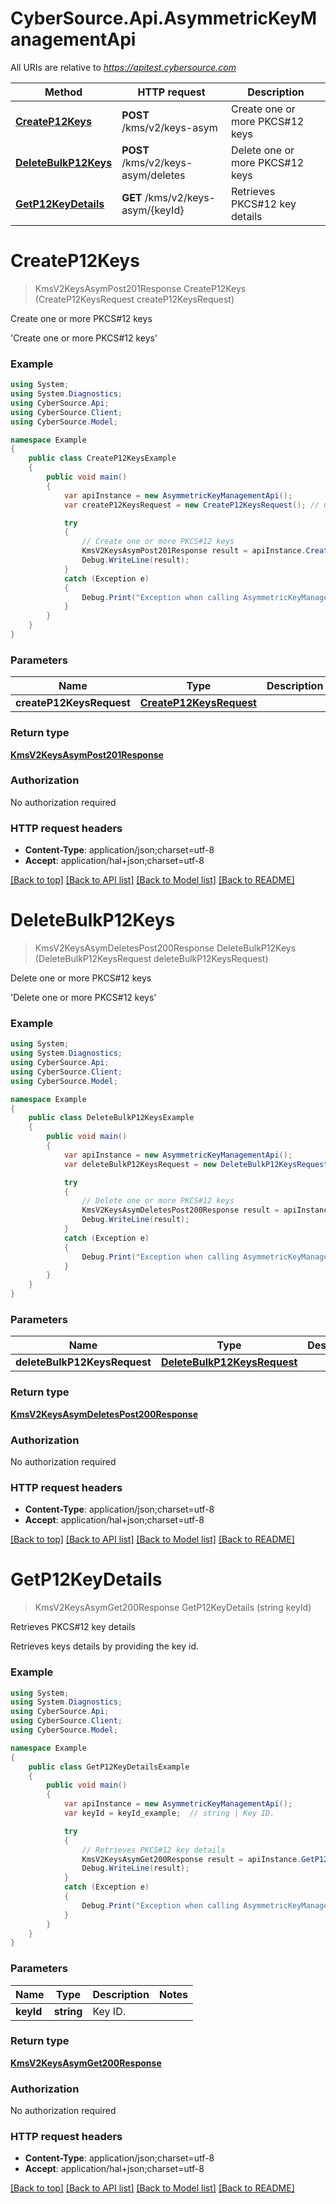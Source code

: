 # CyberSource.Api.AsymmetricKeyManagementApi

All URIs are relative to *https://apitest.cybersource.com*

Method | HTTP request | Description
------------- | ------------- | -------------
[**CreateP12Keys**](AsymmetricKeyManagementApi.md#createp12keys) | **POST** /kms/v2/keys-asym | Create one or more PKCS#12 keys
[**DeleteBulkP12Keys**](AsymmetricKeyManagementApi.md#deletebulkp12keys) | **POST** /kms/v2/keys-asym/deletes | Delete one or more PKCS#12 keys
[**GetP12KeyDetails**](AsymmetricKeyManagementApi.md#getp12keydetails) | **GET** /kms/v2/keys-asym/{keyId} | Retrieves PKCS#12 key details


<a name="createp12keys"></a>
# **CreateP12Keys**
> KmsV2KeysAsymPost201Response CreateP12Keys (CreateP12KeysRequest createP12KeysRequest)

Create one or more PKCS#12 keys

'Create one or more PKCS#12 keys' 

### Example
```csharp
using System;
using System.Diagnostics;
using CyberSource.Api;
using CyberSource.Client;
using CyberSource.Model;

namespace Example
{
    public class CreateP12KeysExample
    {
        public void main()
        {
            var apiInstance = new AsymmetricKeyManagementApi();
            var createP12KeysRequest = new CreateP12KeysRequest(); // CreateP12KeysRequest | 

            try
            {
                // Create one or more PKCS#12 keys
                KmsV2KeysAsymPost201Response result = apiInstance.CreateP12Keys(createP12KeysRequest);
                Debug.WriteLine(result);
            }
            catch (Exception e)
            {
                Debug.Print("Exception when calling AsymmetricKeyManagementApi.CreateP12Keys: " + e.Message );
            }
        }
    }
}
```

### Parameters

Name | Type | Description  | Notes
------------- | ------------- | ------------- | -------------
 **createP12KeysRequest** | [**CreateP12KeysRequest**](CreateP12KeysRequest.md)|  | 

### Return type

[**KmsV2KeysAsymPost201Response**](KmsV2KeysAsymPost201Response.md)

### Authorization

No authorization required

### HTTP request headers

 - **Content-Type**: application/json;charset=utf-8
 - **Accept**: application/hal+json;charset=utf-8

[[Back to top]](#) [[Back to API list]](../README.md#documentation-for-api-endpoints) [[Back to Model list]](../README.md#documentation-for-models) [[Back to README]](../README.md)

<a name="deletebulkp12keys"></a>
# **DeleteBulkP12Keys**
> KmsV2KeysAsymDeletesPost200Response DeleteBulkP12Keys (DeleteBulkP12KeysRequest deleteBulkP12KeysRequest)

Delete one or more PKCS#12 keys

'Delete one or more PKCS#12 keys' 

### Example
```csharp
using System;
using System.Diagnostics;
using CyberSource.Api;
using CyberSource.Client;
using CyberSource.Model;

namespace Example
{
    public class DeleteBulkP12KeysExample
    {
        public void main()
        {
            var apiInstance = new AsymmetricKeyManagementApi();
            var deleteBulkP12KeysRequest = new DeleteBulkP12KeysRequest(); // DeleteBulkP12KeysRequest | 

            try
            {
                // Delete one or more PKCS#12 keys
                KmsV2KeysAsymDeletesPost200Response result = apiInstance.DeleteBulkP12Keys(deleteBulkP12KeysRequest);
                Debug.WriteLine(result);
            }
            catch (Exception e)
            {
                Debug.Print("Exception when calling AsymmetricKeyManagementApi.DeleteBulkP12Keys: " + e.Message );
            }
        }
    }
}
```

### Parameters

Name | Type | Description  | Notes
------------- | ------------- | ------------- | -------------
 **deleteBulkP12KeysRequest** | [**DeleteBulkP12KeysRequest**](DeleteBulkP12KeysRequest.md)|  | 

### Return type

[**KmsV2KeysAsymDeletesPost200Response**](KmsV2KeysAsymDeletesPost200Response.md)

### Authorization

No authorization required

### HTTP request headers

 - **Content-Type**: application/json;charset=utf-8
 - **Accept**: application/hal+json;charset=utf-8

[[Back to top]](#) [[Back to API list]](../README.md#documentation-for-api-endpoints) [[Back to Model list]](../README.md#documentation-for-models) [[Back to README]](../README.md)

<a name="getp12keydetails"></a>
# **GetP12KeyDetails**
> KmsV2KeysAsymGet200Response GetP12KeyDetails (string keyId)

Retrieves PKCS#12 key details

Retrieves keys details by providing the key id.

### Example
```csharp
using System;
using System.Diagnostics;
using CyberSource.Api;
using CyberSource.Client;
using CyberSource.Model;

namespace Example
{
    public class GetP12KeyDetailsExample
    {
        public void main()
        {
            var apiInstance = new AsymmetricKeyManagementApi();
            var keyId = keyId_example;  // string | Key ID. 

            try
            {
                // Retrieves PKCS#12 key details
                KmsV2KeysAsymGet200Response result = apiInstance.GetP12KeyDetails(keyId);
                Debug.WriteLine(result);
            }
            catch (Exception e)
            {
                Debug.Print("Exception when calling AsymmetricKeyManagementApi.GetP12KeyDetails: " + e.Message );
            }
        }
    }
}
```

### Parameters

Name | Type | Description  | Notes
------------- | ------------- | ------------- | -------------
 **keyId** | **string**| Key ID.  | 

### Return type

[**KmsV2KeysAsymGet200Response**](KmsV2KeysAsymGet200Response.md)

### Authorization

No authorization required

### HTTP request headers

 - **Content-Type**: application/json;charset=utf-8
 - **Accept**: application/hal+json;charset=utf-8

[[Back to top]](#) [[Back to API list]](../README.md#documentation-for-api-endpoints) [[Back to Model list]](../README.md#documentation-for-models) [[Back to README]](../README.md)

